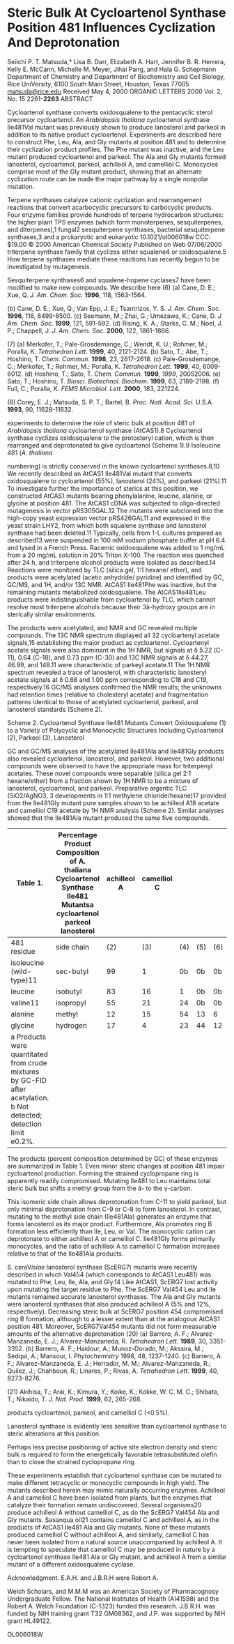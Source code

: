 # Steric Bulk At Cycloartenol Synthase Position 481 Influences Cyclization And Deprotonation

Seiichi P. T. Matsuda,* Lisa B. Darr, Elizabeth A. Hart, Jennifer B. R. Herrera, Kelly E. McCann, Michelle M. Meyer, Jihai Pang, and Hala G. Schepmann Department of Chemistry and Department of Biochemistry and Cell Biology, Rice UniVersity, 6100 South Main Street, Houston, Texas 77005 matsuda@rice.edu Received May 4, 2000 ORGANIC
LETTERS
2000 Vol. 2, No. 15 2261-**2263**
ABSTRACT



Cycloartenol synthase converts oxidosqualene to the pentacyclic sterol precursor cycloartenol. An *Arabidopsis thaliana* cycloartenol synthase Ile481Val mutant was previously shown to produce lanosterol and parkeol in addition to its native product cycloartenol. Experiments are described here to construct Phe, Leu, Ala, and Gly mutants at position 481 and to determine their cyclization product profiles. The Phe mutant was inactive, and the Leu mutant produced cycloartenol and parkeol. The Ala and Gly mutants formed lanosterol, cycloartenol, parkeol, achilleol A, and camelliol C. Monocycles comprise most of the Gly mutant product, showing that an alternate cyclization route can be made the major pathway by a single nonpolar mutation.

Terpene synthases catalyze cationic cyclization and rearrangement reactions that convert acarbocyclic precursors to carbocyclic products. Four enzyme families provide hundreds of terpene hydrocarbon structures: the higher plant TPS
enzymes (which form monoterpenes, sesquiterpenes, and diterpenes),1 fungal2 sesquiterpene synthases, bacterial sesquiterpene synthases,3 and a prokaryotic and eukaryotic 10.1021/ol006018w CCC: $19.00 © 2000 American Chemical Society Published on Web 07/06/2000 triterpene synthase family that cyclizes either squalene4 or oxidosqualene.5 How terpene synthases mediate these reactions has recently begun to be investigated by mutagenesis.

Sesquiterpene synthases6 and squalene-hopene cyclases7 have been modified to make new compounds. We describe here
(6) (a) Cane, D. E.; Xue, Q. *J. Am. Chem. Soc.* **1996**, 118, 1563-1564.

(b) Cane, D. E.; Xue, Q.; Van Epp, J. E.; Tsantrizos, Y. S. *J. Am. Chem.*
Soc. **1996**, 118, 8499-8500. (c) Seemann, M.; Zhai, G.; Umezawa, K.;
Cane, D. *J. Am. Chem. Soc.* **1999**, 121, 591-592. (d) Rising, K. A.; Starks, C. M.; Noel, J. P.; Chappell, J. *J. Am. Chem. Soc.* **2000**, 122, 1861-1866.

(7) (a) Merkofer, T.; Pale-Grosdemange, C.; Wendt, K. U.; Rohmer, M.;
Poralla, K. *Tetrahedron Lett.* **1999**, 40, 2121-2124. (b) Sato, T.; Abe, T.; Hoshino, T. *Chem. Commun.* **1998**, 23, 2617-2618. (c) Pale-Grosdemange, C.; Merkofer, T.; Rohmer, M.; Poralla, K. *Tetrahedron Lett.* **1999**, 40, 6009-6012. (d) Hoshino, T.; Sato, T. *Chem. Commun.* **1999**, *1999*, 20052006. (e) Sato, T.; Hoshino, T. *Biosci. Biotechnol. Biochem.* **1999**, 63, 2189-2198. (f) Full, C.; Poralla, K. *FEMS Microbiol. Lett.* **2000**, 183, 221224.

(8) Corey, E. J.; Matsuda, S. P. T.; Bartel, B. *Proc. Natl. Acad. Sci.*
U.S.A. **1993**, 90, 11628-11632.

experiments to determine the role of steric bulk at position 481 of *Arabidopsis thaliana* cycloartenol synthase (AtCAS1).8 Cycloartenol synthase cyclizes oxidosqualene to the protosteryl cation, which is then rearranged and deprotonated to give cycloartenol (Scheme 1).9 Isoleucine 481 (*A. thaliana*



numbering) is strictly conserved in the known cycloartenol synthases.8,10 We recently described an AtCAS1 Ile481Val mutant that converts oxidosqualene to cycloartenol (55%),
lanosterol (24%), and parkeol (21%).11 To investigate further the importance of sterics at this position, we constructed AtCAS1 mutants bearing phenylalanine, leucine, alanine, or glycine at position 481. The AtCAS1 cDNA was subjected to oligo-directed mutagenesis in vector pRS305GAL.12 The mutants were subcloned into the high-copy yeast expression vector pRS426GAL11 and expressed in the yeast strain LHY2, from which both squalene synthase and lanosterol synthase had been deleted.11 Typically, cells from 1-L
cultures prepared as described13 were suspended in 100 mM
sodium phosphate buffer at pH 6.4 and lysed in a French Press. Racemic oxidosqualene was added to 1 mg/mL from a 20 mg/mL solution in 20% Triton X-100. The reaction was quenched after 24 h, and triterpene alcohol products were isolated as described.14 Reactions were monitored by TLC (silica gel, 1:1 hexane/
ether), and products were acetylated (acetic anhydride/
pyridine) and identified by GC, GC/MS, and 1H, and/or 13C
NMR. AtCAS1 Ile481Phe was inactive, but the remaining mutants metabolized oxidosqualene. The AtCAS1Ile481Leu products were indistinguishable from cycloartenol by TLC,
which cannot resolve most triterpene alcohols because their 3â-hydroxy groups are in sterically similar environments.

The products were acetylated, and NMR and GC revealed multiple compounds. The 13C NMR spectrum displayed all 32 cycloartenyl acetate signals,15 establishing the major product as cycloartenol. Cycloartenyl acetate signals were also dominant in the 1H NMR, but signals at δ 5.22 (C-11),
0.64 (C-18), and 0.73 ppm (C-30) and 13C NMR signals at δ 44.27, 46.99, and 148.11 were characteristic of parkeyl acetate.11 The 1H NMR spectrum revealed a trace of lanosterol, with characteristic lanosteryl acetate signals at δ 0.68 and 1.00 ppm corresponding to C18 and C19, respectively.16 GC/MS analyses confirmed the NMR results; the unknowns had retention times (relative to cholesteryl acetate)
and fragmentation patterns identical to those of acetylated cycloartenol, parkeol, and lanosterol standards (Scheme 2).

Scheme 2. Cycloartenol Synthase Ile481 Mutants Convert Oxidosqualene (1) to a Variety of Polycyclic and Monocyclic Structures Including Cycloartenol (2), Parkeol (3), Lanosterol



GC and GC/MS analyses of the acetylated Ile481Ala and Ile481Gly products also revealed cycloartenol, lanosterol, and parkeol. However, two additional compounds were observed to have the appropriate mass for triterpenyl acetates. These novel compounds were separable (silica gel 2:1 hexane/ether)
from a fraction shown by 1H NMR to be a mixture of lanosterol, cycloartenol, and parkeol. Preparative argentic TLC (SiO2/AgNO3, 3 developments in 1:1 methylene chloride/hexane)17 provided from the Ile481Gly mutant pure samples shown to be achilleol A18 acetate and camelliol C19 acetate by 1H NMR analysis (Scheme 2). Similar analyses showed that the Ile481Ala mutant produced the same five compounds.

| Table 1.                                                                                                            | Percentage Product Composition of A. thaliana Cycloartenol Synthase Ile481 Mutantsa cycloartenol parkeol lanosterol   | achilleol A   | camelliol C   |     |     |     |
|---------------------------------------------------------------------------------------------------------------------|-----------------------------------------------------------------------------------------------------------------------|---------------|---------------|-----|-----|-----|
| 481 residue                                                                                                         | side chain                                                                                                            | (2)           | (3)           | (4) | (5) | (6) |
| isoleucine (wild-type)11                                                                                            | sec-butyl                                                                                                             | 99            | 1             | 0b  | 0b  | 0b  |
| leucine                                                                                                             | isobutyl                                                                                                              | 83            | 16            | 1   | 0b  | 0b  |
| valine11                                                                                                            | isopropyl                                                                                                             | 55            | 21            | 24  | 0b  | 0b  |
| alanine                                                                                                             | methyl                                                                                                                | 12            | 15            | 54  | 13  | 6   |
| glycine                                                                                                             | hydrogen                                                                                                              | 17            | 4             | 23  | 44  | 12  |
| a Products were quantitated from crude mixtures by GC-FID after acetylation. b Not detected; detection limit e0.2%. |                                                                                                                       |               |               |     |     |     |

The products (percent composition determined by GC) of these enzymes are summarized in Table 1. Even minor steric changes at position 481 impair cycloartenol production. Forming the strained cyclopropane ring is apparently readily compromised. Mutating Ile481 to Leu maintains total steric bulk but shifts a methyl group from the â- to the γ-carbon.

This isomeric side chain allows deprotonation from C-11 to yield parkeol, but only minimal deprotonation from C-9 or C-8 to form lanosterol. In contrast, mutating to the methyl side chain (Ile481Ala) generates an enzyme that forms lanosterol as its major product. Furthermore, Ala promotes ring B formation less efficiently than Ile, Leu, or Val. The monocyclic cation can deprotonate to either achilleol A or camelliol C. Ile481Gly forms primarily monocycles, and the ratio of achilleol A to camelliol C formation increases relative to that of the Ile481Ala products.

S. cereV*isiae* lanosterol synthase (ScERG7) mutants were recently described in which Val454 (which corresponds to AtCAS1 Leu481) was mutated to Phe, Leu, Ile, Ala, and Gly.14 Like AtCAS1, ScERG7 lost activity upon mutating the target residue to Phe. The ScERG7 Val454 Leu and Ile mutants remained accurate lanosterol synthases. The Ala and Gly mutants were lanosterol synthases that also produced achilleol A (5% and 12%, respectively). Decreasing steric bulk at ScERG7 position 454 compromised ring B formation, although to a lesser extent than at the analogous AtCAS1 position 481. Moreover, ScERG7Val454 mutants did not form measurable amounts of the alternative deprotonation
(20) (a) Barrero, A. F.; Alvarez-Manzaneda, E. J.; Alvarez-Manzaneda, R. *Tetrahedron Lett.* **1989**, 30, 3351-3352. (b) Barrero, A. F.; Haidour, A.; Munoz-Dorado, M.; Akssira, M.; Sedqui, A.; Mansour, I. *Phytochemistry* 1998, 48, 1237-1240. (c) Barrero, A. F.; Alvarez-Manzaneda, E. J.;
Herrador, M. M.; Alvarez-Manzaneda, R.; Quilez, J.; Chahboun, R.; Linares, P.; Rivas, A. *Tetrahedron Lett.* **1999**, 40, 8273-8276.

(21) Akihisa, T.; Arai, K.; Kimura, Y.; Koike, K.; Kokke, W. C. M. C.;
Shibata, T.; Nikaido, T. *J. Nat. Prod.* **1999**, 62, 265-268.

products cycloartenol, parkeol, and camelliol C (<0.5%).

Lanosterol synthase is evidently less sensitive than cycloartenol synthase to steric alterations at this position.

Perhaps less precise positioning of active site electron density and steric bulk is required to form the energetically favorable tetrasubstituted olefin than to close the strained cyclopropane ring.

These experiments establish that cycloartenol synthase can be mutated to make different tetracyclic or monocyclic compounds in high yield. The mutants described herein may mimic naturally occurring enzymes. Achilleol A and camelliol C have been isolated from plants, but the enzymes that catalyze their formation remain undiscovered. Several organisms20 produce achilleol A without camelliol C, as do the ScERG7 Val454 Ala and Gly mutants. Sasanqua oil21 contains camelliol C and achilleol A, as in the products of AtCAS1 Ile481 Ala and Gly mutants. None of these mutants produced camelliol C without achilleol A, and similarly, camelliol C has never been isolated from a natural source unaccompanied by achilleol A. It is tempting to speculate that camelliol C may be produced in nature by a cycloartenol synthase Ile481 Ala or Gly mutant, and achilleol A from a similar mutant of a different oxidosqualene cyclase.

Acknowledgment. E.A.H. and J.B.R.H were Robert A.

Welch Scholars, and M.M.M was an American Society of Pharmacognosy Undergraduate Fellow. The National Institutes of Health (AI41598) and the Robert A. Welch Foundation (C-1323) funded this research. J.B.R.H. was funded by NIH training grant T32 GM08362, and J.P. was supported by NIH grant HL49122.

OL006018W